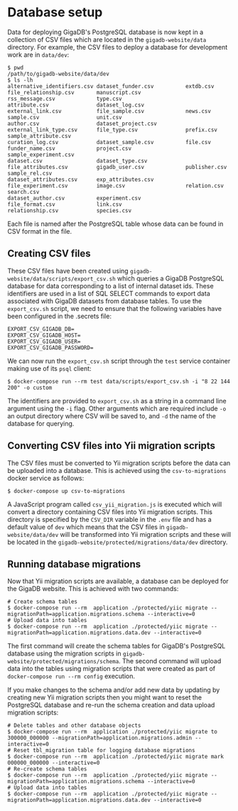 # Database setup

Data for deploying GigaDB's PostgreSQL database is now kept in a collection of
CSV files which are located in the `gigadb-website/data` directory. For example,
the CSV files to deploy a database for development work are in `data/dev`:
```
$ pwd
/path/to/gigadb-website/data/dev
$ ls -lh
alternative_identifiers.csv dataset_funder.csv          extdb.csv                   file_relationship.csv       manuscript.csv              rss_message.csv             type.csv
attribute.csv               dataset_log.csv             external_link.csv           file_sample.csv             news.csv                    sample.csv                  unit.csv
author.csv                  dataset_project.csv         external_link_type.csv      file_type.csv               prefix.csv                  sample_attribute.csv
curation_log.csv            dataset_sample.csv          file.csv                    funder_name.csv             project.csv                 sample_experiment.csv
dataset.csv                 dataset_type.csv            file_attributes.csv         gigadb_user.csv             publisher.csv               sample_rel.csv
dataset_attributes.csv      exp_attributes.csv          file_experiment.csv         image.csv                   relation.csv                search.csv
dataset_author.csv          experiment.csv              file_format.csv             link.csv                    relationship.csv            species.csv
```

Each file is named after the PostgreSQL table whose data can be found in CSV
format in the file.

## Creating CSV files

These CSV files have been created using 
`gigadb-website/data/scripts/export_csv.sh` which queries a GigaDB PostgreSQL 
database for data corresponding to a list of internal dataset ids. These 
identifiers are used in a list of SQL SELECT commands to export data associated 
with GigaDB datasets from database tables. To use the `export_csv.sh` script, we
need to ensure that the following variables have been configured in the .secrets 
file:
```
EXPORT_CSV_GIGADB_DB=
EXPORT_CSV_GIGADB_HOST=
EXPORT_CSV_GIGADB_USER=
EXPORT_CSV_GIGADB_PASSWORD=
```

We can now run the `export_csv.sh` script through the `test` service container 
making use of its `psql` client:
```
$ docker-compose run --rm test data/scripts/export_csv.sh -i "8 22 144 200" -o custom
```

The identifiers are provided to `export_csv.sh` as a string in a command line
argument using the `-i` flag. Other arguments which are required include `-o` 
an output directory where CSV will be saved to, and `-d` the name of the
database for querying. 

## Converting CSV files into Yii migration scripts

The CSV files must be converted to Yii migration scripts before the data can be
uploaded into a database. This is achieved using the `csv-to-migrations` docker
service as follows:
```
$ docker-compose up csv-to-migrations
```

A JavaScript program called `csv_yii_migration.js` is executed which will 
convert a directory containing CSV files into Yii migration scripts. This 
directory is specified by the `CSV_DIR` variable in the `.env` file and has a 
default value of `dev` which means that the CSV files in 
`gigadb-website/data/dev` will be transformed into Yii migration scripts and 
these will be located in the `gigadb-website/protected/migrations/data/dev`
directory.

## Running database migrations

Now that Yii migration scripts are available, a database can be deployed for the
GigaDB website. This is achieved with two commands:
```
# Create schema tables
$ docker-compose run --rm  application ./protected/yiic migrate --migrationPath=application.migrations.schema --interactive=0
# Upload data into tables
$ docker-compose run --rm  application ./protected/yiic migrate --migrationPath=application.migrations.data.dev --interactive=0
```

The first command will create the schema tables for GigaDB's PostgreSQL 
database using the migration scripts in `gigadb-website/protected/migrations/schema`.
The second command will upload data into the tables using migration scripts that
were created as part of `docker-compose run --rm config` execution.

If you make changes to the schema and/or add new data by updating by creating 
new Yii migration scripts then you might want to reset the PostgreSQL database 
and re-run the schema creation and data upload migration scripts:
```
# Delete tables and other database objects
$ docker-compose run --rm  application ./protected/yiic migrate to 300000_000000 --migrationPath=application.migrations.admin --interactive=0
# Reset tbl_migration table for logging database migrations
$ docker-compose run --rm  application ./protected/yiic migrate mark 000000_000000 --interactive=0
# Re-create schema tables
$ docker-compose run --rm  application ./protected/yiic migrate --migrationPath=application.migrations.schema --interactive=0
# Upload data into tables
$ docker-compose run --rm  application ./protected/yiic migrate --migrationPath=application.migrations.data.dev --interactive=0
```






